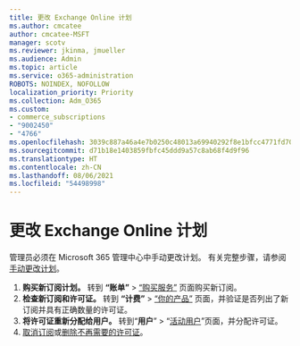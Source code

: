 ```yaml
---
title: 更改 Exchange Online 计划
ms.author: cmcatee
author: cmcatee-MSFT
manager: scotv
ms.reviewer: jkinma, jmueller
ms.audience: Admin
ms.topic: article
ms.service: o365-administration
ROBOTS: NOINDEX, NOFOLLOW
localization_priority: Priority
ms.collection: Adm_O365
ms.custom:
- commerce_subscriptions
- "9002450"
- "4766"
ms.openlocfilehash: 3039c887a46a4e7b0250c48013a69940292f8e1bfcc4771fd70982f0d6dd4d92
ms.sourcegitcommit: d71b18e1403859fbfc45ddd9a57c8ab68f4d9f96
ms.translationtype: HT
ms.contentlocale: zh-CN
ms.lasthandoff: 08/06/2021
ms.locfileid: "54498998"
---
```

# <a name="change-exchange-online-plans"></a>更改 Exchange Online 计划

管理员必须在 Microsoft 365 管理中心中手动更改计划。 有关完整步骤，请参阅[手动更改计划](/microsoft-365/commerce/subscriptions/change-plans-manually)。

1. **购买新订阅计划。** 转到 **“账单”** > [“购买服务”](https://go.microsoft.com/fwlink/p/?linkid=868433) 页面购买新订阅。
2. **检查新订阅和许可证。** 转到 **“计费”** > [“你的产品”](https://go.microsoft.com/fwlink/p/?linkid=842054) 页面，并验证是否列出了新订阅并具有正确数量的许可证。
3. **将许可证重新分配给用户。** 转到“**用户**” > “[活动用户](https://go.microsoft.com/fwlink/p/?linkid=834822)”页面，并分配许可证。
4. [取消订阅](/microsoft-365/commerce/subscriptions/cancel-your-subscription)或[删除不再需要的许可证](/microsoft-365/commerce/licenses/buy-licenses)。